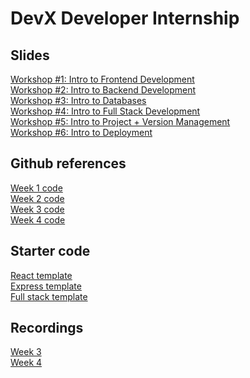 # DevX Developer Internship

## Slides
[Workshop #1: Intro to Frontend Development](https://docs.google.com/presentation/d/1lDnUipO_w7IOAG3IH65Ow3mFRTYg9zXyM5oWztQPCP4/edit?usp=sharing) <br />
[Workshop #2: Intro to Backend Development](https://docs.google.com/presentation/d/1RrbZBeb2ZB5Y7dPnXsz2NFIXNgX_Q1Ua7KYo9tFTbb4/edit?usp=sharing) <br />
[Workshop #3: Intro to Databases](https://docs.google.com/presentation/d/1jYT8-JBafw87JD9Fz5zfdYfjBkjaCOoyYK7nsgi8R18/edit?usp=sharing) <br />
[Workshop #4: Intro to Full Stack Development](https://docs.google.com/presentation/d/1UZgg6AF6cLOguUP_4DE5IH5QcOJ72m6STeUGhdX-oNE/edit?usp=sharing) <br />
[Workshop #5: Intro to Project + Version Management](https://docs.google.com/presentation/d/1qk1DSL8Yz2qGJlI-5g3SIZD7qBLTWMgdi94ZiF5Nlts/edit?usp=sharing) <br />
[Workshop #6: Intro to Deployment](https://docs.google.com/presentation/d/1Ct3-yDWZOgdS_37fxdzr7AVaH09lOdTRr6G3ho0CKII/edit?usp=sharing) <br />

## Github references 
[Week 1 code](https://github.com/cruizeship/devx-week1) <br />
[Week 2 code](https://github.com/cruizeship/devx-week2) <br />
[Week 3 code](https://github.com/cruizeship/devx-week3) <br />
[Week 4 code](https://github.com/cruizeship/devx-week4) <br />

## Starter code
[React template](https://github.com/cruizeship/devx-react-template) <br />
[Express template](https://github.com/cruizeship/devx-express-template) <br />
[Full stack template](https://github.com/cruizeship/devx-full-stack-template) <br />

## Recordings
[Week 3](https://youtu.be/DQGMDa-cVPo) <br />
[Week 4](https://youtu.be/CKwfwmqX4pw) <br />
